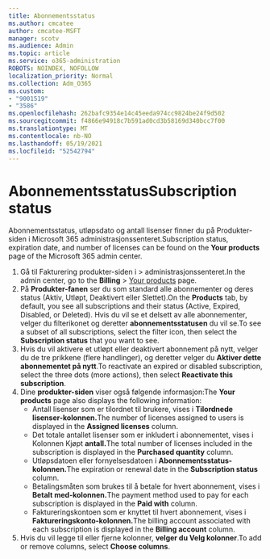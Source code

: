 ```yaml
---
title: Abonnementsstatus
ms.author: cmcatee
author: cmcatee-MSFT
manager: scotv
ms.audience: Admin
ms.topic: article
ms.service: o365-administration
ROBOTS: NOINDEX, NOFOLLOW
localization_priority: Normal
ms.collection: Adm_O365
ms.custom:
- "9001519"
- "3586"
ms.openlocfilehash: 262bafc9354e14c45eeda974cc9824be24f9d502
ms.sourcegitcommit: f4866e94918c7b591ad0cd3b58169d340bcc7f00
ms.translationtype: MT
ms.contentlocale: nb-NO
ms.lasthandoff: 05/19/2021
ms.locfileid: "52542794"
---
```

# <a name="subscription-status"></a><span data-ttu-id="1abf2-102">Abonnementsstatus</span><span class="sxs-lookup"><span data-stu-id="1abf2-102">Subscription status</span></span>

<span data-ttu-id="1abf2-103">Abonnementsstatus, utløpsdato og antall lisenser finner  du på Produkter-siden i Microsoft 365 administrasjonssenteret.</span><span class="sxs-lookup"><span data-stu-id="1abf2-103">Subscription status, expiration date, and number of licenses can be found on the **Your products** page of the Microsoft 365 admin center.</span></span>

1. <span data-ttu-id="1abf2-104">Gå til Fakturering produkter-siden i   >  [](https://go.microsoft.com/fwlink/p/?linkid=842054) administrasjonssenteret.</span><span class="sxs-lookup"><span data-stu-id="1abf2-104">In the admin center, go to the **Billing** > [Your products](https://go.microsoft.com/fwlink/p/?linkid=842054) page.</span></span>
2. <span data-ttu-id="1abf2-105">På **Produkter-fanen** ser du som standard alle abonnementer og deres status (Aktiv, Utløpt, Deaktivert eller Slettet).</span><span class="sxs-lookup"><span data-stu-id="1abf2-105">On the **Products** tab, by default, you see all subscriptions and their status (Active, Expired, Disabled, or Deleted).</span></span> <span data-ttu-id="1abf2-106">Hvis du vil se et delsett av alle abonnementer, velger du filterikonet og deretter **abonnementsstatusen** du vil se.</span><span class="sxs-lookup"><span data-stu-id="1abf2-106">To see a subset of all subscriptions, select the filter icon, then select the **Subscription status** that you want to see.</span></span>
3. <span data-ttu-id="1abf2-107">Hvis du vil aktivere et utløpt eller deaktivert abonnement på nytt, velger du de tre prikkene (flere handlinger), og deretter velger du **Aktiver dette abonnementet på nytt**.</span><span class="sxs-lookup"><span data-stu-id="1abf2-107">To reactivate an expired or disabled subscription, select the three dots (more actions), then select **Reactivate this subscription**.</span></span>
4. <span data-ttu-id="1abf2-108">Dine **produkter-siden** viser også følgende informasjon:</span><span class="sxs-lookup"><span data-stu-id="1abf2-108">The **Your products** page also displays the following information:</span></span>
    - <span data-ttu-id="1abf2-109">Antall lisenser som er tilordnet til brukere, vises i **Tilordnede lisenser-kolonnen.**</span><span class="sxs-lookup"><span data-stu-id="1abf2-109">The number of licenses assigned to users is displayed in the **Assigned licenses** column.</span></span>
    - <span data-ttu-id="1abf2-110">Det totale antallet lisenser som er inkludert i abonnementet, vises i Kolonnen Kjøpt **antall.**</span><span class="sxs-lookup"><span data-stu-id="1abf2-110">The total number of licenses included in the subscription is displayed in the **Purchased quantity** column.</span></span>
    - <span data-ttu-id="1abf2-111">Utløpsdatoen eller fornyelsesdatoen i **Abonnementsstatus-kolonnen.**</span><span class="sxs-lookup"><span data-stu-id="1abf2-111">The expiration or renewal date in the **Subscription status** column.</span></span>
    - <span data-ttu-id="1abf2-112">Betalingsmåten som brukes til å betale for hvert abonnement, vises i **Betalt med-kolonnen.**</span><span class="sxs-lookup"><span data-stu-id="1abf2-112">The payment method used to pay for each subscription is displayed in the **Paid with** column.</span></span>
    - <span data-ttu-id="1abf2-113">Faktureringskontoen som er knyttet til hvert abonnement, vises i **Faktureringskonto-kolonnen.**</span><span class="sxs-lookup"><span data-stu-id="1abf2-113">The billing account associated with each subscription is displayed in the **Billing account** column.</span></span>
5. <span data-ttu-id="1abf2-114">Hvis du vil legge til eller fjerne kolonner, **velger du Velg kolonner**.</span><span class="sxs-lookup"><span data-stu-id="1abf2-114">To add or remove columns, select **Choose columns**.</span></span>